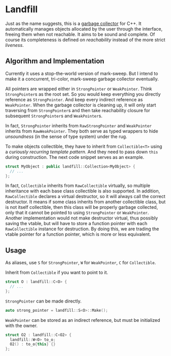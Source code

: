 # Landfill

Just as the name suggests, this is a [garbage
collector](https://en.wikipedia.org/wiki/Garbage_collection_(computer_science))
for C++. It automatically manages objects allocated by the user
through the interface, freeing them when not reachable. It aims to be
sound and complete. Of course its completeness is defined on
*reachability* instead of the more strict *liveness*.

## Algorithm and Implementation

Currently it uses a stop-the-world version of mark-sweep. But I intend
to make it a concurrent, tri-color, mark-sweep garbage collector
eventually.

All pointers are wrapped either in `StrongPointer` or
`WeakPointer`. Think `StrongPointer`s as the root set. So you would
keep everything you directly reference as `StrongPointer`. And keep
every indirect reference as `WeakPointer`. When the garbage collector
is cleaning up, it will only start traversing from `StrongPointer`s
and then take reachability closure for subsequent `StrongPointer`s and
`WeakPointer`s.

In fact, `StrongPointer` inherits from `RawStrongPointer` and
`WeakPointer` inherits from `RawWeakPointer`. They both serve as typed
wrappers to hide *unsoundness* (in the sense of type system) under the
rug.

To make objects collectible, they have to inherit from
`Collectible<T>` using a *curiously recurring template pattern*. And
they need to pass down `this` during construction. The next code
snippet serves as an example.

```cpp
struct MyObject : public landfill::Collection<MyObject> {
  // ...
};
```

In fact, `Collectible` inherits from `RawCollectible` virtually, so
multiple inheritance with each base class collectible is also
supported. In addition, `RawCollectible` declares a virtual
destructor, so it will always call the correct destructor. It means if
some class inherits from another collectible class, but is not itself
collectible, then this class will be properly garbage collected, only
that it cannot be pointed to using `StrongPointer` or `WeakPointer`.
Another implementation would not make destructor virtual, thus
possibly saving the vtable, but will have to store a function pointer
with each `RawCollectible` instance for destruction. By doing this, we
are trading the vtable pointer for a function pointer, which is more
or less equivalent.

## Usage

As aliases, use `S` for `StrongPointer`, `W` for `WeakPointer`, `C`
for `Collectible`.

Inherit from `Collectible` if you want to point to it.

```cpp
struct O : landfill::C<O> {
  // ...
};
```

`StrongPointer` can be made directly.

```cpp
auto strong_pointer = landfill::S<O>::Make();
```

`WeakPointer` can be stored as an indirect reference, but must be
initialized with the owner.

```cpp
struct O2 : landfill::C<O2> {
  landfill::W<O> to_o;
  O2() : to_o{this} {}
};
```

